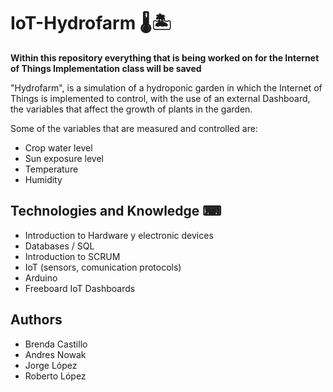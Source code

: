 # IoT-Hydrofarm 🌡🏝

**Within this repository everything that is being worked on for the Internet of Things Implementation class will be saved**

"Hydrofarm", is a simulation of a hydroponic garden in which the Internet of Things is implemented to control, with the use of an external Dashboard, the variables that affect the growth of plants in the garden. 
<br>

Some of the variables that are measured and controlled are:
- Crop water level
- Sun exposure level
- Temperature
- Humidity


## Technologies and Knowledge ⌨
- Introduction to Hardware y electronic devices
- Databases / SQL
- Introduction to SCRUM
- IoT (sensors, comunication protocols)
- Arduino
- Freeboard IoT Dashboards

## Authors
- Brenda Castillo
- Andres Nowak
- Jorge López
- Roberto López

